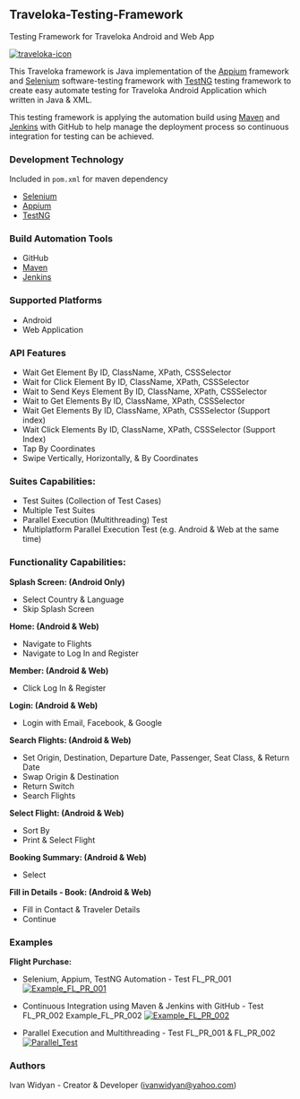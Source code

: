 ## Traveloka-Testing-Framework
Testing Framework for Traveloka Android and Web App

[![traveloka-icon](https://user-images.githubusercontent.com/12959761/44567746-109a0200-a79e-11e8-8e57-8bed67ac3087.png)](https://www.traveloka.com/en/)

This Traveloka framework is Java implementation of the [Appium](https://github.com/appium/appium)
framework and [Selenium](https://github.com/SeleniumHQ/selenium) software-testing framework with [TestNG](https://github.com/cbeust/testng) 
testing framework to create easy automate testing for Traveloka Android Application which written in Java & XML.

This testing framework is applying the automation build using [Maven](https://maven.apache.org/) and [Jenkins](https://jenkins.io/) 
with GitHub to help manage the deployment process so continuous integration for testing can be achieved.

### Development Technology
Included in `pom.xml` for maven dependency
* [Selenium](https://github.com/SeleniumHQ/selenium)
* [Appium](https://github.com/appium/appium)
* [TestNG](https://github.com/cbeust/testng)

### Build Automation Tools
* GitHub
* [Maven](https://maven.apache.org/)
* [Jenkins](https://jenkins.io/)

### Supported Platforms
* Android
* Web Application

### API Features
* Wait Get Element By ID, ClassName, XPath, CSSSelector
* Wait for Click Element By ID, ClassName, XPath, CSSSelector
* Wait to Send Keys Element By ID, ClassName, XPath, CSSSelector
* Wait to Get Elements By ID, ClassName, XPath, CSSSelector
* Wait Get Elements By ID, ClassName, XPath, CSSSelector (Support index)
* Wait Click Elements By ID, ClassName, XPath, CSSSelector (Support Index)
* Tap By Coordinates
* Swipe Vertically, Horizontally, & By Coordinates

### Suites Capabilities:
* Test Suites (Collection of Test Cases)
* Multiple Test Suites
* Parallel Execution (Multithreading) Test
* Multiplatform Parallel Execution Test (e.g. Android & Web at the same time)

### Functionality Capabilities:
**Splash Screen: (Android Only)**
* Select Country & Language
* Skip Splash Screen

**Home: (Android & Web)**
* Navigate to Flights
* Navigate to Log In and Register

**Member: (Android & Web)**
* Click Log In & Register

**Login: (Android & Web)**
* Login with Email, Facebook, & Google

**Search Flights: (Android & Web)**
* Set Origin, Destination, Departure Date, Passenger, Seat Class, & Return Date
* Swap Origin & Destination
* Return Switch
* Search Flights

**Select Flight: (Android & Web)**
* Sort By
* Print & Select Flight

**Booking Summary: (Android & Web)**
* Select

**Fill in Details - Book: (Android & Web)**
* Fill in Contact & Traveler Details
* Continue

### Examples
**Flight Purchase:**
* Selenium, Appium, TestNG Automation - Test FL_PR_001
[![Example_FL_PR_001](https://user-images.githubusercontent.com/12959761/44569569-0cbdae00-a7a5-11e8-9369-e6dde61e0fac.png)](https://youtu.be/vVNFc6-9pRs)

* Continuous Integration using Maven & Jenkins with GitHub - Test FL_PR_002 Example_FL_PR_002
[![Example_FL_PR_002](https://user-images.githubusercontent.com/12959761/44630067-5b746f00-a982-11e8-8fde-02aa9cd91a85.png)](https://youtu.be/6Zx3cgFN-74)

* Parallel Execution and Multithreading - Test FL_PR_001 & FL_PR_002
[![Parallel_Test](https://user-images.githubusercontent.com/12959761/44637859-e33b9700-a9dd-11e8-8505-c3403d626536.png)](https://youtu.be/fSANbFw6QFY)

### Authors
Ivan Widyan - Creator & Developer (ivanwidyan@yahoo.com)